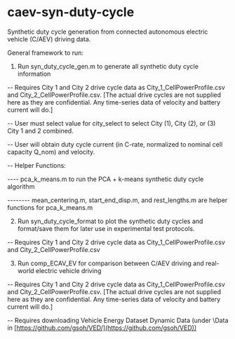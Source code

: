 # caev-syn-duty-cycle
Synthetic duty cycle generation from connected autonomous electric vehicle (C/AEV) driving data.

General framework to run:
1. Run syn_duty_cycle_gen.m to generate all synthetic duty cycle information

-- Requires City 1 and City 2 drive cycle data as City_1_CellPowerProfile.csv and City_2_CellPowerProfile.csv. [The actual drive cycles are not supplied here as they are confidential. Any time-series data of velocity and battery current will do.]

-- User must select value for city_select to select City (1), City (2), or (3) City 1 and 2 combined.

-- User will obtain duty cycle current (in C-rate, normalized to nominal cell capacity Q_nom) and velocity.

-- Helper Functions:

---- pca_k_means.m to run the PCA + k-means synthetic duty cycle algorithm

-------- mean_centering.m, start_end_disp.m, and rest_lengths.m are helper functions for pca_k_means.m

2. Run syn_duty_cycle_format to plot the synthetic duty cycles and format/save them for later use in experimental test protocols.

-- Requires City 1 and City 2 drive cycle data as City_1_CellPowerProfile.csv and City_2_CellPowerProfile.csv

3. Run comp_ECAV_EV for comparison between C/AEV driving and real-world electric vehicle driving

-- Requires City 1 and City 2 drive cycle data as City_1_CellPowerProfile.csv and City_2_CellPowerProfile.csv. [The actual drive cycles are not supplied here as they are confidential. Any time-series data of velocity and battery current will do.]

-- Requires downloading Vehicle Energy Dataset Dynamic Data (under \Data in [https://github.com/gsoh/VED/](https://github.com/gsoh/VED))
